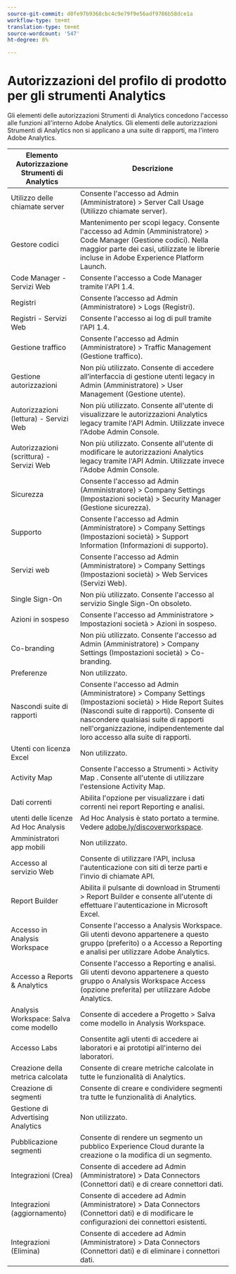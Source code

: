 ```yaml
---
source-git-commit: d0fe97b9368cbc4c9e79f9e56adf9786b58dce1a
workflow-type: tm+mt
translation-type: tm+mt
source-wordcount: '547'
ht-degree: 8%

---
```

# Autorizzazioni del profilo di prodotto per gli strumenti Analytics

Gli elementi delle autorizzazioni Strumenti di Analytics concedono l&#39;accesso alle funzioni all&#39;interno  Adobe Analytics. Gli elementi delle autorizzazioni Strumenti di Analytics non si applicano a una suite di rapporti, ma  l&#39;intero Adobe Analytics.

| Elemento Autorizzazione Strumenti di Analytics | Descrizione |
|----|----|
| Utilizzo delle chiamate server | Consente l&#39;accesso ad Admin (Amministratore) > Server Call Usage (Utilizzo chiamate server). |
| Gestore codici | Mantenimento per scopi legacy. Consente l&#39;accesso ad Admin (Amministratore) > Code Manager (Gestione codici). Nella maggior parte dei casi, utilizzate le librerie incluse in  Adobe Experience Platform Launch. |
| Code Manager - Servizi Web | Consente l&#39;accesso a Code Manager tramite l&#39;API 1.4. |
| Registri | Consente l’accesso ad Admin (Amministratore) > Logs (Registri). |
| Registri - Servizi Web | Consente l&#39;accesso ai log di pull tramite l&#39;API 1.4. |
| Gestione traffico | Consente l&#39;accesso ad Admin (Amministratore) > Traffic Management (Gestione traffico). |
| Gestione autorizzazioni | Non più utilizzato. Consente di accedere all’interfaccia di gestione utenti legacy in Admin (Amministratore) > User Management (Gestione utente). |
| Autorizzazioni (lettura) - Servizi Web | Non più utilizzato. Consente all&#39;utente di visualizzare le autorizzazioni Analytics legacy tramite l&#39;API Admin. Utilizzate invece l&#39;Adobe Admin Console. |
| Autorizzazioni (scrittura) - Servizi Web | Non più utilizzato. Consente all&#39;utente di modificare le autorizzazioni Analytics legacy tramite l&#39;API Admin. Utilizzate invece l&#39;Adobe Admin Console. |
| Sicurezza | Consente l&#39;accesso ad Admin (Amministratore) > Company Settings (Impostazioni società) > Security Manager (Gestione sicurezza). |
| Supporto | Consente l&#39;accesso ad Admin (Amministratore) > Company Settings (Impostazioni società) > Support Information (Informazioni di supporto). |
| Servizi web | Consente l&#39;accesso ad Admin (Amministratore) > Company Settings (Impostazioni società) > Web Services (Servizi Web). |
| Single Sign-On | Non più utilizzato. Consente l&#39;accesso al servizio Single Sign-On obsoleto. |
| Azioni in sospeso | Consente l&#39;accesso ad Amministratore > Impostazioni società > Azioni in sospeso. |
| Co-branding | Non più utilizzato. Consente l&#39;accesso ad Admin (Amministratore) > Company Settings (Impostazioni società) > Co-branding. |
| Preferenze | Non utilizzato. |
| Nascondi suite di rapporti | Consente l&#39;accesso ad Admin (Amministratore) > Company Settings (Impostazioni società) > Hide Report Suites (Nascondi suite di rapporti). Consente di nascondere qualsiasi suite di rapporti nell&#39;organizzazione, indipendentemente dal loro accesso alla suite di rapporti. |
| Utenti con licenza Excel | Non utilizzato. |
| Activity Map | Consente l&#39;accesso a Strumenti > Activity Map . Consente all&#39;utente di utilizzare l&#39;estensione  Activity Map. |
| Dati correnti | Abilita l&#39;opzione per visualizzare i dati correnti nei report Reporting e analisi. |
|  utenti delle licenze Ad Hoc Analysis |  Ad Hoc Analysis è stato portato a termine. Vedere [adobe.ly/discoverworkspace](https://adobe.ly/discoverworkspace). |
| Amministratori app mobili | Non utilizzato. |
| Accesso al servizio Web | Consente di utilizzare l&#39;API, inclusa l&#39;autenticazione con siti di terze parti e l&#39;invio di chiamate API. |
| Report Builder | Abilita il pulsante di download in Strumenti > Report Builder e consente all&#39;utente di effettuare l&#39;autenticazione in Microsoft Excel. |
| Accesso in Analysis Workspace | Consente l&#39;accesso a  Analysis Workspace. Gli utenti devono appartenere a questo gruppo (preferito) o a Accesso a Reporting e analisi per utilizzare  Adobe Analytics. |
| Accesso a Reports &amp; Analytics | Consente l&#39;accesso a Reporting e analisi. Gli utenti devono appartenere a questo gruppo o  Analysis Workspace Access (opzione preferita) per utilizzare  Adobe Analytics. |
|  Analysis Workspace: Salva come modello | Consente di accedere a Progetto > Salva come modello in  Analysis Workspace. |
| Accesso Labs | Consentite agli utenti di accedere ai laboratori e ai prototipi all&#39;interno dei laboratori. |
| Creazione della metrica calcolata | Consente di creare metriche calcolate in tutte le funzionalità di Analytics. |
| Creazione di segmenti | Consente di creare e condividere segmenti tra tutte le funzionalità di Analytics. |
| Gestione di Advertising Analytics | Non utilizzato. |
| Pubblicazione segmenti | Consente di rendere un segmento un pubblico  Experience Cloud durante la creazione o la modifica di un segmento. |
| Integrazioni (Crea) | Consente di accedere ad Admin (Amministratore) > Data Connectors (Connettori dati) e di creare connettori dati. |
| Integrazioni (aggiornamento) | Consente di accedere ad Admin (Amministratore) > Data Connectors (Connettori dati) e di modificare le configurazioni dei connettori esistenti. |
| Integrazioni (Elimina) | Consente di accedere ad Admin (Amministratore) > Data Connectors (Connettori dati) e di eliminare i connettori dati. |
